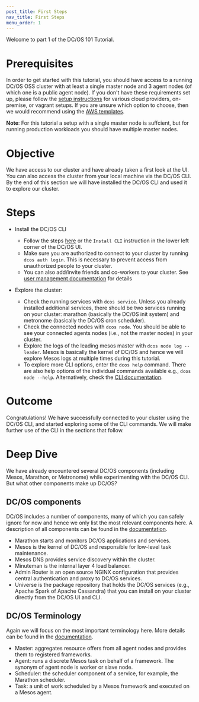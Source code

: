 ```yaml
---
post_title: First Steps
nav_title: First Steps
menu_order: 1
---
```


Welcome to part 1 of the DC/OS 101 Tutorial.

# Prerequisites
In order to get started with this tutorial, you should have access to a running DC/OS OSS cluster with at least a single master node and 3 agent nodes (of which one is a public agent node). If you don't have these requirements set up, please follow the [setup instructions](https://dcos.io/install/) for various cloud providers, on-premise, or vagrant setups.
If you are unsure which option to choose, then we would recommend using the [AWS templates](https://downloads.dcos.io/dcos/stable/aws.html?_ga=1.208466258.1790439002.1478539864).

**Note**: For this tutorial a setup with a single master node is suffcient, but for running production workloads you should have multiple master nodes.

# Objective
We have access to our cluster and have already taken a first look at the UI. You can also access the cluster from your local machine via the DC/OS CLI.
By the end of this section we will have installed the DC/OS CLI and used it to explore our cluster.

# Steps
  * Install the DC/OS CLI
    * Follow the steps [here](https://dcos.io/docs/1.8/usage/cli/install/) or the `Install CLI` instruction in the lower left corner of the DC/OS UI.
    * Make sure you are authorized to connect to your cluster by running `dcos auth login`. This is necessary to prevent access from unauthorized people to your cluster.
    * You can also add/invite friends and co-workers to your cluster. See [user management documentation](https://dcos.io/docs/1.8/administration/id-and-access-mgt/user-management/) for details

  * Explore the cluster:
      * Check the running services with `dcos service`. Unless you already installed additional services, there should be two services running on your cluster: marathon (basically the DC/OS init system) and metronome (basically the DC/OS cron scheduler).
      * Check the connected nodes with `dcos node`. You should be able to see your connected agents nodes (i.e., not the master nodes) in your cluster.
      * Explore the logs of the leading mesos master with `dcos node log --leader`. Mesos is basically the kernel of DC/OS and hence we will explore Mesos logs at multiple times during this tutorial.
      * To explore more CLI options, enter the `dcos help` command. There are also help options of the individual commands available e.g., `dcos node --help`. Alternatively, check the [CLI documentation](https://dcos.io/docs/1.8/usage/cli/).

# Outcome
Congratulations! We have successfully connected to your cluster using the DC/OS CLI, and started exploring some of the CLI commands.
We will make further use of the CLI in the sections that follow.

# Deep Dive
We have already encountered several DC/OS components (including Mesos, Marathon, or Metronome) while experimenting with the DC/OS CLI.
But what other components make up DC/OS?

## DC/OS components
DC/OS includes a number of components, many of which you can safely ignore for now and hence we only list the most relevant components here.
A description of all components can be found in the [documentation](https://dcos.io/docs/1.8/overview/components/).
* Marathon starts and monitors DC/OS applications and services.
* Mesos is the kernel of DC/OS and responsible for low-level task maintenance.
* Mesos DNS provides service discovery within the cluster.
* Minuteman is the internal layer 4 load balancer.
* Admin Router is an open source NGINX configuration that provides central authentication and proxy to DC/OS services.
* Universe is the package repository that holds the DC/OS services (e.g., Apache Spark of Apache Cassandra) that you can install on your cluster directly from the DC/OS UI and CLI.

## DC/OS Terminology
Again we will focus on the most important terminology here. More details can be found in the [documentation](https://dcos.io/docs/1.8/overview/architecture/).
* Master: aggregates resource offers from all agent nodes and provides them to registered frameworks.
* Agent: runs a discrete Mesos task on behalf of a framework. The synonym of agent node is worker or slave node.
* Scheduler: the scheduler component of a service, for example, the Marathon scheduler.
* Task: a unit of work scheduled by a Mesos framework and executed on a Mesos agent.
